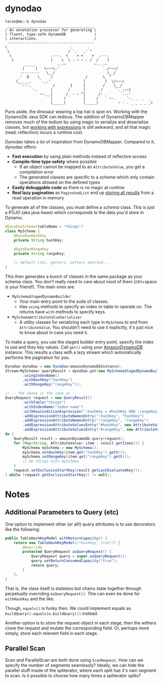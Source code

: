 # dynodao

```
taras@me:~$ dynodao
 ________________________________________
/ An annotation processor for generating \
| fluent, type-safe DynamoDB             |
\ interactions.                          /
 ----------------------------------------
\                             .       .
 \                           / `.   .' " 
  \                  .---.  <    > <    >  .---.
   \                 |    \  \ - ~ ~ - /  /    |
         _____          ..-~             ~-..-~
        |     |   \~~~\.'                    `./~~~/
       ---------   \__/                        \__/
      .'  O    \     /               /       \  " 
     (_____,    `._.'               |         }  \/~~~/
      `----.          /       }     |        /    \__/
            `-.      |       /      |       /      `. ,~~|
                ~-.__|      /_ - ~ ^|      /- _      `..-'   
                     |     /        |     /     ~-.     `-. _  _  _
                     |_____|        |_____|         ~ - . _ _ _ _ _>
```

Puns aside, the dinosaur wearing a top hat is spot on. Working with the DynamoDb Java SDK can tedious. The addition of DynamoDBMapper removes much of the tedium by using magic to serialize and deserialize classes, but [working with expressions](https://docs.aws.amazon.com/amazondynamodb/latest/developerguide/DynamoDBMapper.QueryScanExample.html) is still awkward, and all that magic (read: reflection) incurs a runtime cost.

Dynodao takes a lot of inspiration from DynamoDBMapper. Compared to it, dynodao offers:

* **Fast execution** by using plain methods instead of reflective access
* **Compile-time type safety** where possible
  * If an object cannot be mapped to an `AttributeValue`, you get a compilation error
  * The generated classes are specific to a *schema* which only contain operations allowed on the defined types
* **Easily debuggable code** as there is no magic at runtime
* **Real lazy pagination** as `PaginatedList` end up [storing all results](https://github.com/puppetlabs/aws-sdk-for-java/blob/master/src/main/java/com/amazonaws/services/dynamodb/datamodeling/PaginatedList.java#L121) from a read operation in memory

To generate all of the classes, you must define a *schema* class. This is just a POJO (aka java-bean) which corresponds to the data you'd store in Dynamo.

```java
@DynoDaoSchema(tableName = "things")
class MySchema {
    @DynoDaoHashKey
    private String hashKey;
    
    @DynoDaoRangeKey
    private String rangeKey;

    // default ctor, getters, setters omitted...
}
```

This then generates a bunch of classes in the same package as your schema class. You don't really need to care about most of them (ctrl+space is your friend!). The main ones are:
* `MySchemaStagedDynamoBuilder`
  * Your main entry point to the suite of classes.
  * Has `using` methods to specify an index or table to operate on. The returns have `with` methods to specify keys.
* `MySchemaAttributeValueSerializer`
  * A utility classes for serializing each type in `MySchema` to and from `AttributeValue`. You shouldn't need to use it explicitly, it's just nice to know about in case you need it.

To make a query, you use the staged builder entry point, specify the index to use and they key values. Call `get()` using your [AmazonDynamoDB](https://docs.aws.amazon.com/AWSJavaSDK/latest/javadoc/com/amazonaws/services/dynamodbv2/AmazonDynamoDB.html) instance. This results a class with a lazy stream which automatically performs the pagination for you.
```java
DynoDao dynoDao = new DynoDao(amazonDynamoDbInstance);
Stream<MySchema> queryResult = dynoDao.get(new MySchemaStagedDynamoBuilder()
        .usingIndexName()
        .withHashKey("hashKey")
        .withRangeKey("rangeKey"));
```

```java
// -- the above is the same as --
QueryRequest request = new QueryResult()
        .withTable("things")
        .withIndexName("index-name")
        .withKeyConditionExpression(":hashKey = #hashKey AND :rangeKey = #rangeKey")
        .addExpressionAttributeNamesEntry(":hashKey", "hashKey")
        .addExpressionAttributeNamesEntry(":rangeKey", "rangeKey")
        .addExpressionAttributeValuesEntry("#hashKey", new AttributeValue().withS("hashKey"))
        .addExpressionAttributeValuesEntry("#rangeKey", new AttributeValue().withS("rangeKey"));
do {
    QueryResult result = amazonDynamoDb.query(request);
    for (Map<String, AttributeValue> item : result.getItems()) {
        MySchema mySchema = new MySchema();
        mySchema.setHashKey(item.get("hashKey").getS());
        mySchema.setRangeKey(item.get("rangeKey").getS());
        // do things with mySchema
    }
    request.setExclusiveStartKey(result.getLastEvaluatedKey());
} while (request.getExclusiveStartKey() != null);
```

# Notes

## Additional Parameters to Query (etc)
One option to implement other (or all!) query attributes is to use decorators like the following:

```java
public TableHashKeyModel withReturnCapacity() {  
    return new TableHashKeyModel(/*hashKey, true*/) {
        @Override
        protected QueryRequest asQueryRequest() {
            QueryRequest query = super.asQueryRequest();
            query.setReturnConsumedCapacity("true");
            return query;
        }
    };
}
```
That is, the class itself is stateless but chains state together through perpetually overriding `asQueryRequest()`. This can even be done for `withHashKey` and the like.

Though, `equals()` is funky then. We could implement equals as `buildQuery().equals(o.buildQuery())` instead.

Another option is to store the request object in each stage, then the withers clone the request and mutate the corresponding field. Or, perhaps more simply, store each relevent field in each stage.

## Parallel Scan
Scan and ParallelScan are both done using `ScanRequest`. How can we specify the number of segments seamlessly? Ideally, we can hide the parallel stuff inside of the spliterator, where each split has it's own segment to scan. Is it possible to choose how many times a spliterator splits?
